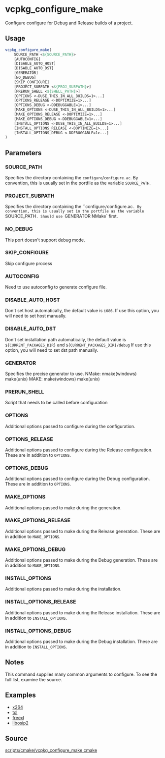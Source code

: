 # vcpkg_configure_make

Configure configure for Debug and Release builds of a project.

## Usage
```cmake
vcpkg_configure_make(
    SOURCE_PATH <${SOURCE_PATH}>
    [AUTOCONFIG]
    [DISABLE_AUTO_HOST]
    [DISABLE_AUTO_DST]
    [GENERATOR]
    [NO_DEBUG]
    [SKIP_CONFIGURE]
    [PROJECT_SUBPATH <${PROJ_SUBPATH}>]
    [PRERUN_SHELL <${SHELL_PATH}>]
    [OPTIONS <-DUSE_THIS_IN_ALL_BUILDS=1>...]
    [OPTIONS_RELEASE <-DOPTIMIZE=1>...]
    [OPTIONS_DEBUG <-DDEBUGGABLE=1>...]
    [MAKE_OPTIONS <-DUSE_THIS_IN_ALL_BUILDS=1>...]
    [MAKE_OPTIONS_RELEASE <-DOPTIMIZE=1>...]
    [MAKE_OPTIONS_DEBUG <-DDEBUGGABLE=1>...]
    [INSTALL_OPTIONS <-DUSE_THIS_IN_ALL_BUILDS=1>...]
    [INSTALL_OPTIONS_RELEASE <-DOPTIMIZE=1>...]
    [INSTALL_OPTIONS_DEBUG <-DDEBUGGABLE=1>...]
)
```

## Parameters
### SOURCE_PATH
Specifies the directory containing the `configure`/`configure.ac`.
By convention, this is usually set in the portfile as the variable `SOURCE_PATH`.

### PROJECT_SUBPATH
Specifies the directory containing the ``configure`/`configure.ac`.
By convention, this is usually set in the portfile as the variable `SOURCE_PATH`.
Should use `GENERATOR NMake` first.

### NO_DEBUG
This port doesn't support debug mode.

### SKIP_CONFIGURE
Skip configure process

### AUTOCONFIG
Need to use autoconfig to generate configure file.

### DISABLE_AUTO_HOST
Don't set host automatically, the default value is `i686`.
If use this option, you will need to set host manually.

### DISABLE_AUTO_DST
Don't set installation path automatically, the default value is `${CURRENT_PACKAGES_DIR}` and `${CURRENT_PACKAGES_DIR}/debug`
If use this option, you will need to set dst path manually.

### GENERATOR
Specifies the precise generator to use.
NMake: nmake(windows) make(unix)
MAKE: make(windows) make(unix)

### PRERUN_SHELL
Script that needs to be called before configuration

### OPTIONS
Additional options passed to configure during the configuration.

### OPTIONS_RELEASE
Additional options passed to configure during the Release configuration. These are in addition to `OPTIONS`.

### OPTIONS_DEBUG
Additional options passed to configure during the Debug configuration. These are in addition to `OPTIONS`.

### MAKE_OPTIONS
Additional options passed to make during the generation.

### MAKE_OPTIONS_RELEASE
Additional options passed to make during the Release generation. These are in addition to `MAKE_OPTIONS`.

### MAKE_OPTIONS_DEBUG
Additional options passed to make during the Debug generation. These are in addition to `MAKE_OPTIONS`.

### INSTALL_OPTIONS
Additional options passed to make during the installation.

### INSTALL_OPTIONS_RELEASE
Additional options passed to make during the Release installation. These are in addition to `INSTALL_OPTIONS`.

### INSTALL_OPTIONS_DEBUG
Additional options passed to make during the Debug installation. These are in addition to `INSTALL_OPTIONS`.

## Notes
This command supplies many common arguments to configure. To see the full list, examine the source.

## Examples

* [x264](https://github.com/Microsoft/vcpkg/blob/master/ports/x264/portfile.cmake)
* [tcl](https://github.com/Microsoft/vcpkg/blob/master/ports/tcl/portfile.cmake)
* [freexl](https://github.com/Microsoft/vcpkg/blob/master/ports/freexl/portfile.cmake)
* [libosip2](https://github.com/Microsoft/vcpkg/blob/master/ports/libosip2/portfile.cmake)

## Source
[scripts/cmake/vcpkg_configure_make.cmake](https://github.com/Microsoft/vcpkg/blob/master/scripts/cmake/vcpkg_configure_make.cmake)
